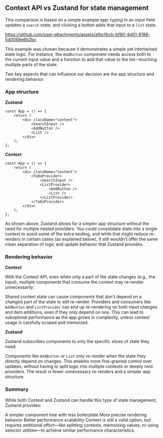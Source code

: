 ## Context API vs Zustand for state management

This comparison is based on a simple example app: typing in an input field updates a `search` state, and clicking a button adds that input to a `list` state.

https://github.com/user-attachments/assets/afbcfbcb-bf90-4d01-8188-5d0068e6b2bc

This example was chosen because it demonstrates a simple yet intertwined state logic. For instance, the `AddButton` component needs access both to the current input value and a function to add that value to the list—touching multiple parts of the state.

Two key aspects that can influence our decision are the app structure and rendering behavior.

### App structure
**Zustand**
```
const App = () => {
    return (
        <div className="content">
            <SearchInput />
            <AddButton />
            <List />
        </div>
    );
};
```

**Context**
```
const App = () => {
    return (
        <div className="content">
            <ToDoProvider>
                <SearchInput />
                <ListProvider>
                    <AddButton />
                    <List />
                </ListProvider>
            </ToDoProvider>
        </div>
    );
};
```
As shown above, Zustand allows for a simpler app structure without the need for multiple nested providers. You could consolidate state into a single context to avoid some of the extra nesting, and while that might reduce re-renders in certain cases (as explained below), it still wouldn’t offer the same clean separation of logic and update behavior that Zustand provides.

### Rendering behavior
**Context**

With the Context API, even when only a part of the state changes (e.g., the input), multiple components that consume the context may re-render unnecessarily:

Shared context state can cause components that don't depend on a changed part of the state to still re-render.
Providers and consumers like `AddButton` and `ListProvider` can end up re-rendering on both input changes and item additions, even if they only depend on one.
This can lead to suboptimal performance as the app grows in complexity, unless context usage is carefully scoped and memoized.

**Zustand**

Zustand subscribes components to only the specific slices of state they need:

Components like `AddButton` or `List` only re-render when the state they directly depend on changes.
This enables more fine-grained control over updates, without having to split logic into multiple contexts or deeply nest providers.
The result is fewer unnecessary re-renders and a simpler app structure.

### Summary
While both Context and Zustand can handle this type of state management, Zustand provides:

A simpler component tree with less boilerplate
More precise rendering behavior
Better performance scalability
Context is still a valid option, but requires additional effort—like splitting contexts, memoizing values, or using selector utilities—to achieve similar performance characteristics.
